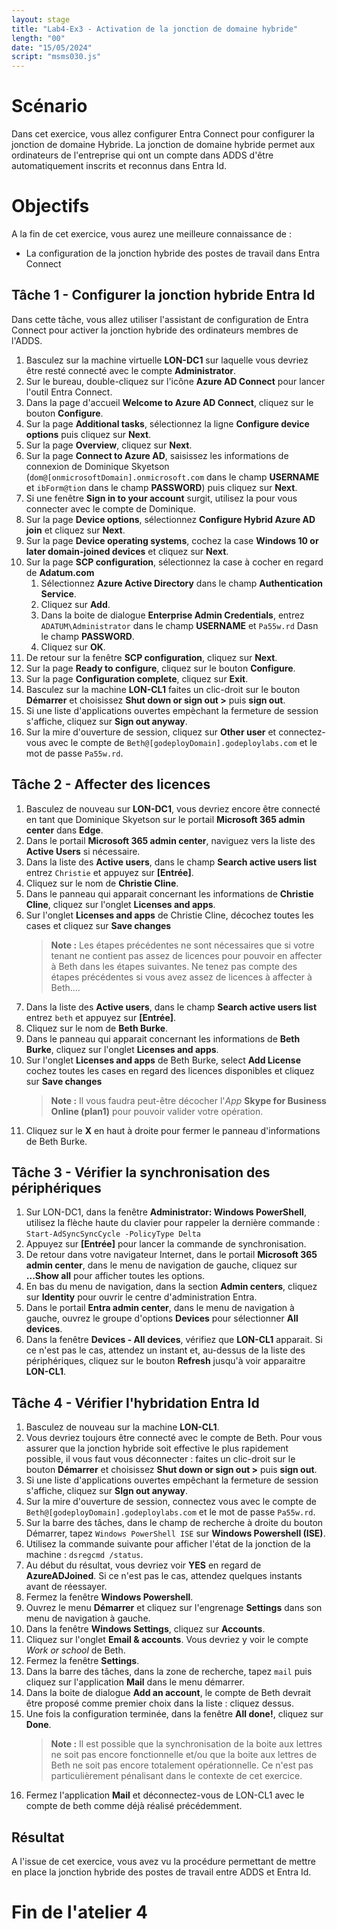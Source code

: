 ```yaml
---
layout: stage
title: "Lab4-Ex3 - Activation de la jonction de domaine hybride"
length: "00"
date: "15/05/2024"
script: "msms030.js"
---
```

# Scénario
Dans cet exercice, vous allez configurer Entra Connect pour configurer la jonction de domaine Hybride. La jonction de domaine hybride permet aux ordinateurs de l'entreprise qui ont un compte dans ADDS d'être automatiquement inscrits et reconnus dans Entra Id.

# Objectifs
A la fin de cet exercice, vous aurez une meilleure connaissance de :
- La configuration de la jonction hybride des postes de travail dans Entra Connect

## Tâche 1 - Configurer la jonction hybride Entra Id
Dans cette tâche, vous allez utiliser l'assistant de configuration de Entra Connect pour activer la jonction hybride des ordinateurs membres de l'ADDS.
1. Basculez sur la machine virtuelle **LON-DC1** sur laquelle vous devriez être resté connecté avec le compte **Administrator**.
1. Sur le bureau, double-cliquez sur l'icône **Azure AD Connect** pour lancer l'outil Entra Connect.
1. Dans la page d'accueil **Welcome to Azure AD Connect**, cliquez sur le bouton **Configure**.
1. Sur la page **Additional tasks**, sélectionnez la ligne **Configure device options** puis cliquez sur **Next**.
1. Sur la page **Overview**, cliquez sur **Next**.
1. Sur la page **Connect to Azure AD**, saisissez les informations de connexion de Dominique Skyetson (```dom@[onmicrosoftDomain].onmicrosoft.com``` dans le champ **USERNAME** et ```ibForm@tion``` dans le champ **PASSWORD**) puis cliquez sur **Next**.
1. Si une fenêtre **Sign in to your account** surgit, utilisez la pour vous connecter avec le compte de Dominique.
1. Sur la page **Device options**, sélectionnez **Configure Hybrid Azure AD join** et cliquez sur **Next**.
1. Sur la page **Device operating systems**, cochez la case **Windows 10 or later domain-joined devices** et cliquez sur **Next**.
1. Sur la page **SCP configuration**, sélectionnez la case à cocher en regard de **Adatum.com**
	1. Sélectionnez **Azure Active Directory** dans le champ **Authentication Service**.
	1. Cliquez sur **Add**.
	1. Dans la boite de dialogue **Enterprise Admin Credentials**, entrez ```ADATUM\Administrator``` dans le champ **USERNAME** et ```Pa55w.rd``` Dasn le champ **PASSWORD**.
	1. Cliquez sur **OK**.
1. De retour sur la fenêtre **SCP configuration**, cliquez sur **Next**.
1. Sur la page **Ready to configure**, cliquez sur le bouton **Configure**.
1. Sur la page **Configuration complete**, cliquez sur **Exit**.
1. Basculez sur la machine **LON-CL1** faites un clic-droit sur le bouton **Démarrer** et choisissez **Shut down or sign out >** puis **sign out**.
1. Si une liste d'applications ouvertes empèchant la fermeture de session s'affiche, cliquez sur **Sign out anyway**.
1. Sur la mire d'ouverture de session, cliquez sur **Other user** et connectez-vous avec le compte de  ```Beth@[godeployDomain].godeploylabs.com``` et le mot de passe ```Pa55w.rd```.

## Tâche 2 - Affecter des licences
1. Basculez de nouveau sur **LON-DC1**, vous devriez encore être connecté en tant que Dominique Skyetson sur le portail **Microsoft 365 admin center** dans **Edge**.
1. Dans le portail **Microsoft 365 admin center**, naviguez vers la liste des **Active Users** si nécessaire.
1. Dans la liste des **Active users**, dans le champ **Search active users list** entrez ```Christie``` et appuyez sur **[Entrée]**.
1. Cliquez sur le nom de **Christie Cline**.
1. Dans le panneau qui apparait concernant les informations de **Christie Cline**, cliquez sur l'onglet **Licenses and apps**.
1. Sur l'onglet **Licenses and apps** de Christie Cline, décochez toutes les cases et cliquez sur **Save changes**
	>**Note :** Les étapes précédentes ne sont nécessaires que si votre tenant ne contient pas assez de licences pour pouvoir en affecter à Beth dans les étapes suivantes. Ne tenez pas compte des étapes précédentes si vous avez assez de licences à affecter à Beth....
1. Dans la liste des **Active users**, dans le champ **Search active users list** entrez ```beth``` et appuyez sur **[Entrée]**.
1. Cliquez sur le nom de **Beth Burke**.
1. Dans le panneau qui apparait concernant les informations de **Beth Burke**, cliquez sur l'onglet **Licenses and apps**.
1. Sur l'onglet **Licenses and apps** de Beth Burke, select **Add License** cochez toutes les cases en regard des licences disponibles et cliquez sur **Save changes**
	>**Note :** Il vous faudra peut-être décocher l'*App* **Skype for Business Online (plan1)** pour pouvoir valider votre opération.
1. Cliquez sur le **X** en haut à droite pour fermer le panneau d'informations de Beth Burke.

## Tâche 3 - Vérifier la synchronisation des périphériques
1. Sur LON-DC1, dans la fenêtre **Administrator: Windows PowerShell**, utilisez la flèche haute du clavier pour rappeler la dernière commande :  
   ```Start-AdSyncSyncCycle -PolicyType Delta```
1. Appuyez sur **[Entrée]** pour lancer la commande de synchronisation.
1. De retour dans votre navigateur Internet, dans le portail **Microsoft 365 admin center**, dans le menu de navigation de gauche, cliquez sur **...Show all** pour afficher toutes les options.
1. En bas du menu de navigation, dans la section **Admin centers**, cliquez sur **Identity** pour ouvrir le centre d'administration Entra.
1. Dans le portail **Entra admin center**, dans le menu de navigation à gauche, ouvrez le groupe d'options **Devices** pour sélectionner **All devices**.
1. Dans la fenêtre **Devices - All devices**, vérifiez que **LON-CL1** apparait. Si ce n'est pas le cas, attendez un instant et, au-dessus de la liste des périphériques, cliquez sur le bouton **Refresh** jusqu'à voir apparaitre **LON-CL1**.

## Tâche 4 - Vérifier l'hybridation Entra Id
1. Basculez de nouveau sur la machine **LON-CL1**.
1. Vous devriez toujours être connecté avec le compte de Beth. Pour vous assurer que la jonction hybride soit effective le plus rapidement possible, il vous faut vous déconnecter : faites un clic-droit sur le bouton **Démarrer** et choisissez **Shut down or sign out >** puis **sign out**.
1. Si une liste d'applications ouvertes empêchant la fermeture de session s'affiche, cliquez sur **SIgn out anyway**.
1. Sur la mire d'ouverture de session, connectez vous avec le compte de  ```Beth@[godeployDomain].godeploylabs.com``` et le mot de passe ```Pa55w.rd```.
1. Sur la barre des tâches, dans le champ de recherche à droite du bouton Démarrer, tapez ```Windows PowerShell ISE``` sur **Windows Powershell (ISE)**.
1. Utilisez la commande suivante pour afficher l'état de la jonction de la machine : ```dsregcmd /status```.
1. Au début du résultat, vous devriez voir **YES** en regard de **AzureADJoined**. Si ce n'est pas le cas, attendez quelques instants avant de réessayer.
1. Fermez la fenêtre **Windows Powershell**.
1. Ouvrez le menu **Démarrer** et cliquez sur l'engrenage **Settings** dans son menu de navigation à gauche.
1. Dans la fenêtre **Windows Settings**, cliquez sur **Accounts**.
1. Cliquez sur l'onglet **Email & accounts**. Vous devriez y voir le compte *Work or school* de Beth.
1. Fermez la fenêtre **Settings**.
1. Dans la barre des tâches, dans la zone de recherche, tapez ```mail``` puis cliquez sur l'application **Mail** dans le menu démarrer.
1. Dans la boite de dialogue **Add an account**, le compte de Beth devrait être proposé comme premier choix dans la liste : cliquez dessus.
1. Une fois la configuration terminée, dans la fenêtre **All done!**, cliquez sur **Done**.
	>**Note :** Il est possible que la synchronisation de la boite aux lettres ne soit pas encore fonctionnelle et/ou que la boite aux lettres de Beth ne soit pas encore totalement opérationnelle. Ce n'est pas particulièrement pénalisant dans le contexte de cet exercice.
1. Fermez l'application **Mail** et déconnectez-vous de LON-CL1 avec le compte de beth comme déjà réalisé précédemment.

## Résultat
A l'issue de cet exercice, vous avez vu la procédure permettant de mettre en place la jonction hybride des postes de travail entre ADDS et Entra Id.

# Fin de l'atelier 4